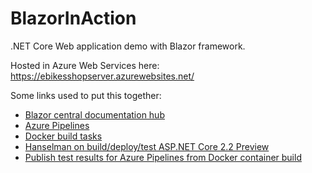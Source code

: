 # BlazorInAction
.NET Core Web application demo with Blazor framework.

Hosted in Azure Web Services here: https://ebikesshopserver.azurewebsites.net/ 

Some links used to put this together:
*   [Blazor central documentation hub](https://blazor.net/)
*   [Azure Pipelines](https://docs.microsoft.com/en-us/azure/devops/pipelines/?view=vsts)
*   [Docker build tasks](https://docs.microsoft.com/en-us/azure/devops/pipelines/tasks/build/docker?view=vsts)
*   [Hanselman on build/deploy/test ASP.NET Core 2.2 Preview](https://www.hanselman.com/blog/AzureDevOpsContinuousBuildDeployTestWithASPNETCore22PreviewInOneHour.aspx)
*   [Publish test results for Azure Pipelines from Docker container build](https://github.com/MicrosoftDocs/vsts-docs/blob/master/docs/pipelines/tasks/test/publish-test-results.md)
